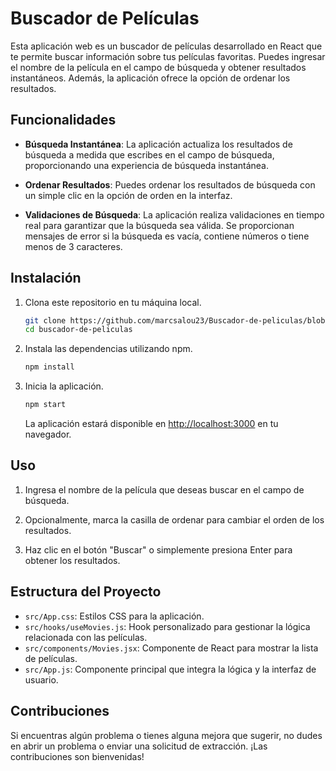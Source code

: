 # Buscador de Películas

Esta aplicación web es un buscador de películas desarrollado en React que te permite buscar información sobre tus películas favoritas. Puedes ingresar el nombre de la película en el campo de búsqueda y obtener resultados instantáneos. Además, la aplicación ofrece la opción de ordenar los resultados.

## Funcionalidades

- **Búsqueda Instantánea**: La aplicación actualiza los resultados de búsqueda a medida que escribes en el campo de búsqueda, proporcionando una experiencia de búsqueda instantánea.

- **Ordenar Resultados**: Puedes ordenar los resultados de búsqueda con un simple clic en la opción de orden en la interfaz.

- **Validaciones de Búsqueda**: La aplicación realiza validaciones en tiempo real para garantizar que la búsqueda sea válida. Se proporcionan mensajes de error si la búsqueda es vacía, contiene números o tiene menos de 3 caracteres.

## Instalación

1. Clona este repositorio en tu máquina local.

   ```bash
   git clone https://github.com/marcsalou23/Buscador-de-peliculas/blob/main/
   cd buscador-de-peliculas
   ```

2. Instala las dependencias utilizando npm.

   ```bash
   npm install
   ```

3. Inicia la aplicación.

   ```bash
   npm start
   ```

   La aplicación estará disponible en [http://localhost:3000](http://localhost:3000) en tu navegador.

## Uso

1. Ingresa el nombre de la película que deseas buscar en el campo de búsqueda.

2. Opcionalmente, marca la casilla de ordenar para cambiar el orden de los resultados.

3. Haz clic en el botón "Buscar" o simplemente presiona Enter para obtener los resultados.

## Estructura del Proyecto

- `src/App.css`: Estilos CSS para la aplicación.
- `src/hooks/useMovies.js`: Hook personalizado para gestionar la lógica relacionada con las películas.
- `src/components/Movies.jsx`: Componente de React para mostrar la lista de películas.
- `src/App.js`: Componente principal que integra la lógica y la interfaz de usuario.

## Contribuciones

Si encuentras algún problema o tienes alguna mejora que sugerir, no dudes en abrir un problema o enviar una solicitud de extracción. ¡Las contribuciones son bienvenidas!


